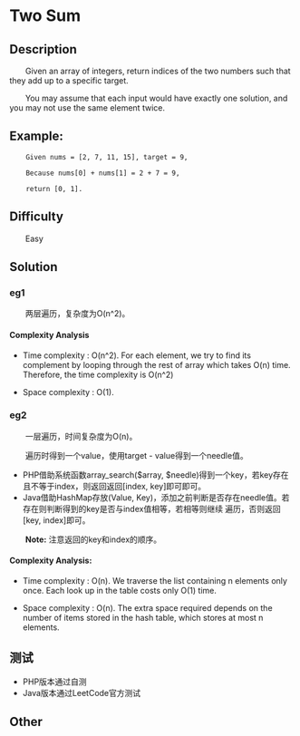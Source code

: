 # Two Sum

## Description

&emsp;&emsp;Given an array of integers, return indices of the two numbers such that they add up to a specific target.

&emsp;&emsp;You may assume that each input would have exactly one solution, and you may not use the same element twice.

## Example:

``` 
    Given nums = [2, 7, 11, 15], target = 9,
    
    Because nums[0] + nums[1] = 2 + 7 = 9,
    
    return [0, 1].
```

## Difficulty

&emsp;&emsp;Easy

## Solution

### eg1

&emsp;&emsp;两层遍历，复杂度为O\(n^2\)。

#### Complexity Analysis
- Time complexity : O\(n^2\). For each element, we try to find its complement by looping through the rest of array 
which takes O\(n\) time. Therefore, the time complexity is O\(n^2\)

- Space complexity : O\(1\).

### eg2

&emsp;&emsp;一层遍历，时间复杂度为O\(n\)。

&emsp;&emsp;遍历时得到一个value，使用target \- value得到一个needle值。

- PHP借助系统函数array_search\($array, $needle\)得到一个key，若key存在且不等于index，则返回返回\[index\, key\]即可即可。
- Java借助HashMap存放\(Value\, Key\)，添加之前判断是否存在needle值。若存在则判断得到的key是否与index值相等，若相等则继续
遍历，否则返回\[key\, index\]即可。

&emsp;&emsp;**Note:** 注意返回的key和index的顺序。

#### Complexity Analysis:

- Time complexity : O\(n\). We traverse the list containing n elements only once. Each look up in the table costs only 
O\(1\) time.

- Space complexity : O\(n\). The extra space required depends on the number of items stored in the hash table, which 
stores at most n elements.

## 测试

- PHP版本通过自测
- Java版本通过LeetCode官方测试

## Other


